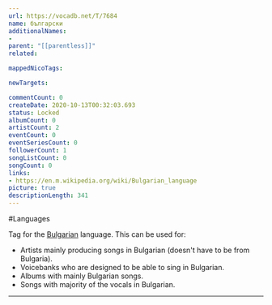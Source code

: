 ```yaml
---
url: https://vocadb.net/T/7684
name: български
additionalNames: 
- 
parent: "[[parentless]]"
related:

mappedNicoTags:

newTargets:

commentCount: 0
createDate: 2020-10-13T00:32:03.693
status: Locked
albumCount: 0
artistCount: 2
eventCount: 0
eventSeriesCount: 0
followerCount: 1
songListCount: 0
songCount: 0
links: 
- https://en.m.wikipedia.org/wiki/Bulgarian_language
picture: true
descriptionLength: 341
---
```


#Languages

Tag for the [Bulgarian](https://en.wikipedia.org/wiki/Bulgarian_language) language. This can be used for:
  
- Artists mainly producing songs in Bulgarian (doesn't have to be from Bulgaria).
- Voicebanks who are designed to be able to sing in Bulgarian.
- Albums with mainly Bulgarian songs.
- Songs with majority of the vocals in Bulgarian.

---

